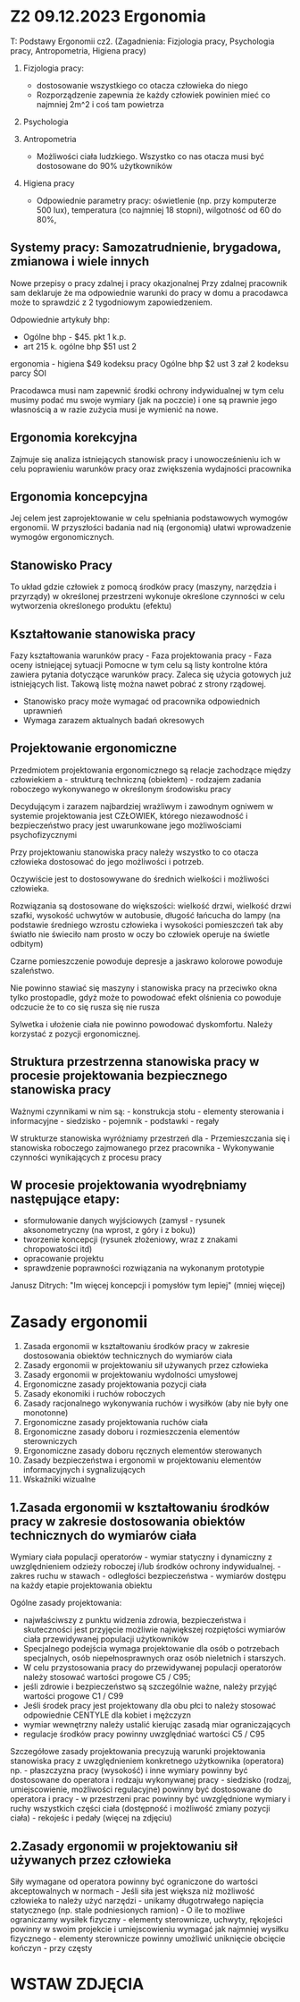 Z2 09.12.2023 Ergonomia
========================
T: Podstawy Ergonomii cz2.
(Zagadnienia: Fizjologia pracy, Psychologia pracy, Antropometria, Higiena pracy)

1. Fizjologia pracy:
    - dostosowanie wszystkiego co otacza człowieka do niego
    - Rozporządzenie zapewnia że każdy człowiek powinien mieć co najmniej 2m^2 i coś tam powietrza

2. Psychologia

3. Antropometria
    - Możliwości ciała ludzkiego. Wszystko co nas otacza musi być dostosowane do 90% użytkowników 

4. Higiena pracy
    - Odpowiednie parametry pracy: oświetlenie (np. przy komputerze 500 lux), temperatura (co najmniej 18 stopni), wilgotność od 60 do 80%, 

Systemy pracy: Samozatrudnienie, brygadowa, zmianowa i wiele innych
----
Nowe przepisy o pracy zdalnej i pracy okazjonalnej
Przy zdalnej pracownik sam deklaruje że ma odpowiednie warunki do pracy w domu a pracodawca może to sprawdzić z 2 tygodniowym zapowiedzeniem.

Odpowiednie artykuły bhp:
- Ogólne bhp - $45. pkt 1 k.p. 
- art 215 k. ogólne bhp $51 ust 2

ergonomia - higiena $49 kodeksu pracy
Ogólne bhp $2 ust 3 zał 2 kodeksu parcy ŚOI

Pracodawca musi nam zapewnić środki ochrony indywidualnej w tym celu musimy podać mu swoje wymiary (jak na poczcie) i one są prawnie jego własnością a w razie zużycia musi je wymienić na nowe.

Ergonomia korekcyjna
---
Zajmuje się analiza istniejących stanowisk pracy i unowocześnieniu ich w celu poprawieniu warunków pracy oraz zwiększenia wydajności pracownika

Ergonomia koncepcyjna
---
Jej celem jest zaprojektowanie w celu spełniania podstawowych wymogów ergonomii. W przyszłości badania nad nią (ergonomią) ułatwi wprowadzenie wymogów ergonomicznych.

Stanowisko Pracy
---
To układ gdzie człowiek z pomocą środków pracy (maszyny, narzędzia i przyrządy) w określonej przestrzeni wykonuje określone czynności w celu wytworzenia określonego produktu (efektu)

Kształtowanie stanowiska pracy
---
Fazy kształtowania warunków pracy
    - Faza projektowania pracy
    - Faza oceny istniejącej sytuacji
Pomocne w tym celu są listy kontrolne która zawiera pytania dotyczące warunków pracy. Zaleca się użycia gotowych już istniejących list. Takową listę można nawet pobrać z strony rządowej.
- Stanowisko pracy może wymagać od pracownika odpowiednich uprawnień
- Wymaga zarazem aktualnych badań okresowych

Projektowanie ergonomiczne
---
Przedmiotem projektowania ergonomicznego są relacje zachodzące między człowiekiem a
    - strukturą techniczną (obiektem)
    - rodzajem zadania roboczego wykonywanego w określonym środowisku pracy

Decydującym i zarazem najbardziej wrażliwym i zawodnym ogniwem w systemie projektowania jest CZŁOWIEK, którego niezawodność i bezpieczeństwo pracy jest uwarunkowane jego możliwościami psychofizycznymi

Przy projektowaniu stanowiska pracy należy wszystko to co otacza człowieka dostosować do jego możliwości i potrzeb.

Oczywiście jest to dostosowywane do średnich wielkości i możliwości człowieka. 

Rozwiązania są dostosowane do większości: wielkość drzwi, wielkość drzwi szafki, wysokość uchwytów w autobusie, długość łańcucha do lampy (na podstawie średniego wzrostu człowieka i wysokości pomieszczeń tak aby światło nie świeciło nam prosto w oczy bo człowiek operuje na świetle odbitym)

Czarne pomieszczenie powoduje depresje a jaskrawo kolorowe powoduje szaleństwo.

Nie powinno stawiać się maszyny i stanowiska pracy na przeciwko okna tylko prostopadle, gdyż może to powodować efekt olśnienia co powoduje odczucie że to co się rusza się nie rusza

Sylwetka i ułożenie ciała nie powinno powodować dyskomfortu. Należy korzystać z pozycji ergonomicznej.

Struktura przestrzenna stanowiska pracy w procesie projektowania bezpiecznego stanowiska pracy
----
Ważnymi czynnikami w nim są:
    - konstrukcja stołu
    - elementy sterowania i informacyjne
    - siedzisko
    - pojemnik
    - podstawki
    - regały

W strukturze stanowiska wyróżniamy przestrzeń dla
    - Przemieszczania się i stanowiska roboczego zajmowanego przez pracownika
    - Wykonywanie czynności wynikających z procesu pracy

W procesie projektowania wyodrębniamy następujące etapy:
---
   - sformułowanie danych wyjściowych (zamysł - rysunek aksonometryczny (na wprost, z góry i z boku))
   - tworzenie koncepcji (rysunek złożeniowy, wraz z znakami chropowatości itd)
   - opracowanie projektu
   - sprawdzenie poprawności rozwiązania na wykonanym prototypie

Janusz Ditrych: "Im więcej koncepcji i pomysłów tym lepiej" (mniej więcej)

Zasady ergonomii
====
1. Zasada ergonomii w kształtowaniu środków pracy w zakresie dostosowania obiektów technicznych do wymiarów ciała
2. Zasady ergonomii w projektowaniu sił używanych przez człowieka
3. Zasady ergonomii w projektowaniu wydolności umysłowej
4. Ergonomiczne zasady projektowania pozycji ciała
5. Zasady ekonomiki i ruchów roboczych
6. Zasady racjonalnego wykonywania ruchów i wysiłków (aby nie były one monotonne)
7. Ergonomiczne zasady projektowania ruchów ciała
8. Ergonomiczne zasady doboru i rozmieszczenia elementów sterowniczych
9. Ergonomiczne zasady doboru ręcznych elementów sterowanych
10. Zasady bezpieczeństwa i ergonomii w projektowaniu elementów informacyjnych i sygnalizujących
11. Wskaźniki wizualne

1.Zasada ergonomii w kształtowaniu środków pracy w zakresie dostosowania obiektów technicznych do wymiarów ciała
---
Wymiary ciała populacji operatorów
    - wymiar statyczny i dynamiczny z uwzględnieniem odzieży roboczej i/lub środków ochrony indywidualnej.
    - zakres ruchu w stawach
    - odległości bezpieczeństwa
    - wymiarów dostępu na każdy etapie projektowania obiektu

Ogólne zasady projektowania:
- najwłaściwszy z punktu widzenia zdrowia, bezpieczeństwa i skuteczności jest przyjęcie możliwie największej rozpiętości wymiarów ciała przewidywanej populacji użytkowników
- Specjalnego podejścia wymaga projektowanie dla osób o potrzebach specjalnych, osób niepełnosprawnych oraz osób nieletnich i starszych.
- W celu przystosowania pracy do przewidywanej populacji operatorów należy stosować wartości progowe C5 / C95;
- jeśli zdrowie i bezpieczeństwo są szczególnie ważne, należy przyjąć wartości progowe C1 / C99
- Jeśli środek pracy jest projektowany dla obu płci to należy stosować odpowiednie CENTYLE dla kobiet i mężczyzn
- wymiar wewnętrzny należy ustalić kierując zasadą miar ograniczających
- regulacje środków pracy powinny uwzględniać wartości C5 / C95

Szczegółowe zasady projektowania precyzują warunki projektowania stanowiska pracy z uwzględnieniem konkretnego użytkownika (operatora) np.
    - płaszczyzna pracy (wysokość) i inne wymiary powinny być dostosowane do operatora i rodzaju wykonywanej pracy
    - siedzisko (rodzaj, umiejscowienie, możliwości regulacyjne) powinny być dostosowane do operatora i pracy
    - w przestrzeni prac powinny być uwzględnione wymiary i ruchy  wszystkich części ciała (dostępność i możliwość zmiany pozycji ciała)
    - rekojeśc i pedały (więcej na zdjęciu)

2.Zasady ergonomii w projektowaniu sił używanych przez człowieka
---
Siły wymagane od operatora powinny być ograniczone do wartości akceptowalnych w normach 
    - Jeśli siła jest większa niż możliwość człowieka to należy użyć narzędzi
    - unikamy długotrwałego napięcia statycznego (np. stale podniesionych ramion)
    - O ile to możliwe ograniczamy wysiłek fizyczny
    - elementy sterownicze, uchwyty, rękojeści powinny w swoim projekcie i umiejscowieniu wymagać jak najmniej wysiłku fizycznego
    - elementy sterownicze powinny umożliwić uniknięcie obcięcie kończyn
    - przy częsty


WSTAW ZDJĘCIA
====

 



